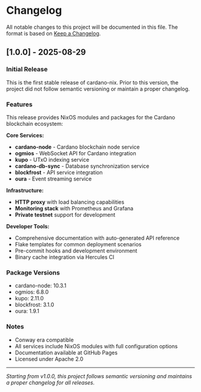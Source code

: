 # Changelog

All notable changes to this project will be documented in this file.
The format is based on [Keep a Changelog](https://keepachangelog.com/en/1.0.0/).

## [1.0.0] - 2025-08-29

### Initial Release

This is the first stable release of cardano-nix. Prior to this version, the project did not follow semantic versioning or maintain a proper changelog.

### Features

This release provides NixOS modules and packages for the Cardano blockchain ecosystem:

**Core Services:**

- **cardano-node** - Cardano blockchain node service
- **ogmios** - WebSocket API for Cardano integration
- **kupo** - UTxO indexing service
- **cardano-db-sync** - Database synchronization service
- **blockfrost** - API service integration
- **oura** - Event streaming service

**Infrastructure:**

- **HTTP proxy** with load balancing capabilities
- **Monitoring stack** with Prometheus and Grafana
- **Private testnet** support for development

**Developer Tools:**

- Comprehensive documentation with auto-generated API reference
- Flake templates for common deployment scenarios
- Pre-commit hooks and development environment
- Binary cache integration via Hercules CI

### Package Versions

- cardano-node: 10.3.1
- ogmios: 6.8.0
- kupo: 2.11.0
- blockfrost: 3.1.0
- oura: 1.9.1

### Notes

- Conway era compatible
- All services include NixOS modules with full configuration options
- Documentation available at GitHub Pages
- Licensed under Apache 2.0

---

_Starting from v1.0.0, this project follows semantic versioning and maintains a proper changelog for all releases._

<!-- generated by git-cliff -->
